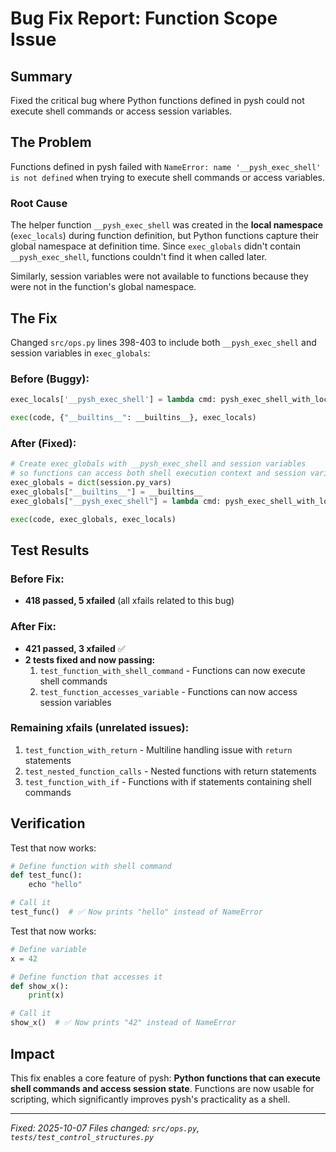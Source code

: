 # Bug Fix Report: Function Scope Issue

## Summary
Fixed the critical bug where Python functions defined in pysh could not execute shell commands or access session variables.

## The Problem
Functions defined in pysh failed with `NameError: name '__pysh_exec_shell' is not defined` when trying to execute shell commands or access variables.

### Root Cause
The helper function `__pysh_exec_shell` was created in the **local namespace** (`exec_locals`) during function definition, but Python functions capture their global namespace at definition time. Since `exec_globals` didn't contain `__pysh_exec_shell`, functions couldn't find it when called later.

Similarly, session variables were not available to functions because they were not in the function's global namespace.

## The Fix
Changed `src/ops.py` lines 398-403 to include both `__pysh_exec_shell` and session variables in `exec_globals`:

### Before (Buggy):
```python
exec_locals['__pysh_exec_shell'] = lambda cmd: pysh_exec_shell_with_locals(cmd, exec_locals)

exec(code, {"__builtins__": __builtins__}, exec_locals)
```

### After (Fixed):
```python
# Create exec_globals with __pysh_exec_shell and session variables
# so functions can access both shell execution context and session variables
exec_globals = dict(session.py_vars)
exec_globals["__builtins__"] = __builtins__
exec_globals["__pysh_exec_shell"] = lambda cmd: pysh_exec_shell_with_locals(cmd, exec_locals)

exec(code, exec_globals, exec_locals)
```

## Test Results

### Before Fix:
- **418 passed, 5 xfailed** (all xfails related to this bug)

### After Fix:
- **421 passed, 3 xfailed** ✅
- **2 tests fixed and now passing:**
  1. `test_function_with_shell_command` - Functions can now execute shell commands
  2. `test_function_accesses_variable` - Functions can now access session variables

### Remaining xfails (unrelated issues):
1. `test_function_with_return` - Multiline handling issue with `return` statements
2. `test_nested_function_calls` - Nested functions with return statements  
3. `test_function_with_if` - Functions with if statements containing shell commands

## Verification

Test that now works:
```python
# Define function with shell command
def test_func():
    echo "hello"

# Call it
test_func()  # ✅ Now prints "hello" instead of NameError
```

Test that now works:
```python
# Define variable
x = 42

# Define function that accesses it
def show_x():
    print(x)

# Call it  
show_x()  # ✅ Now prints "42" instead of NameError
```

## Impact
This fix enables a core feature of pysh: **Python functions that can execute shell commands and access session state**. Functions are now usable for scripting, which significantly improves pysh's practicality as a shell.

---
*Fixed: 2025-10-07*
*Files changed: `src/ops.py`, `tests/test_control_structures.py`*
